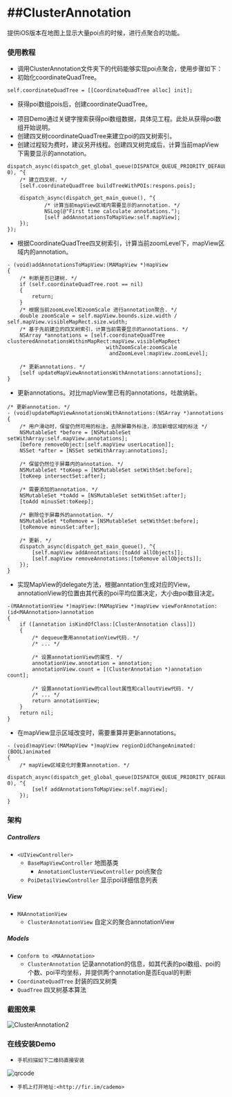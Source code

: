 ##ClusterAnnotation
========================

提供iOS版本在地图上显示大量poi点的时候，进行点聚合的功能。

### 使用教程

- 调用ClusterAnnotation文件夹下的代码能够实现poi点聚合，使用步骤如下：
- 初始化coordinateQuadTree。
```objc
self.coordinateQuadTree = [[CoordinateQuadTree alloc] init];
```
- 获得poi数组pois后，创建coordinateQuadTree。
 * 项目Demo通过关键字搜索获得poi数组数据，具体见工程。此处从获得poi数组开始说明。
 * 创建四叉树coordinateQuadTree来建立poi的四叉树索引。
 * 创建过程较为费时，建议另开线程。创建四叉树完成后，计算当前mapView下需要显示的annotation。
```objc
dispatch_async(dispatch_get_global_queue(DISPATCH_QUEUE_PRIORITY_DEFAULT, 0), ^{
    /* 建立四叉树. */
    [self.coordinateQuadTree buildTreeWithPOIs:respons.pois];
        
    dispatch_async(dispatch_get_main_queue(), ^{
            /* 计算当前mapView区域内需要显示的annotation. */
            NSLog(@"First time calculate annotations.");
            [self addAnnotationsToMapView:self.mapView];
    });
});
```

- 根据CoordinateQuadTree四叉树索引，计算当前zoomLevel下，mapView区域内的annotation。
```objc
- (void)addAnnotationsToMapView:(MAMapView *)mapView
{
    /* 判断是否已建树. */
    if (self.coordinateQuadTree.root == nil)
    {
        return;
    }
    /* 根据当前zoomLevel和zoomScale 进行annotation聚合. */
    double zoomScale = self.mapView.bounds.size.width / self.mapView.visibleMapRect.size.width;
    /* 基于先前建立的四叉树索引，计算当前需要显示的annotations. */
    NSArray *annotations = [self.coordinateQuadTree clusteredAnnotationsWithinMapRect:mapView.visibleMapRect
                                withZoomScale:zoomScale
                                 andZoomLevel:mapView.zoomLevel];
   
    /* 更新annotations. */
    [self updateMapViewAnnotationsWithAnnotations:annotations];
}
```
- 更新annotations。对比mapView里已有的annotations，吐故纳新。
```objc
/* 更新annotation. */
- (void)updateMapViewAnnotationsWithAnnotations:(NSArray *)annotations
{
    /* 用户滑动时，保留仍然可用的标注，去除屏幕外标注，添加新增区域的标注 */
    NSMutableSet *before = [NSMutableSet setWithArray:self.mapView.annotations];
    [before removeObject:[self.mapView userLocation]];
    NSSet *after = [NSSet setWithArray:annotations];
    
    /* 保留仍然位于屏幕内的annotation. */
    NSMutableSet *toKeep = [NSMutableSet setWithSet:before];
    [toKeep intersectSet:after];
    
    /* 需要添加的annotation. */
    NSMutableSet *toAdd = [NSMutableSet setWithSet:after];
    [toAdd minusSet:toKeep];
    
    /* 删除位于屏幕外的annotation. */
    NSMutableSet *toRemove = [NSMutableSet setWithSet:before];
    [toRemove minusSet:after];
    
    /* 更新. */
    dispatch_async(dispatch_get_main_queue(), ^{
        [self.mapView addAnnotations:[toAdd allObjects]];
        [self.mapView removeAnnotations:[toRemove allObjects]];
    });
}
```
- 实现MapView的delegate方法，根据anntation生成对应的View。annotationView的位置由其代表的poi平均位置决定，大小由poi数目决定。
```objc
-(MAAnnotationView *)mapView:(MAMapView *)mapView viewForAnnotation:(id<MAAnnotation>)annotation
{
    if ([annotation isKindOfClass:[ClusterAnnotation class]])
    {
        /* dequeue重用annotationView代码. */
        /* ... */
        
        /* 设置annotationView的属性. */
        annotationView.annotation = annotation;
        annotationView.count = [(ClusterAnnotation *)annotation count];
        
        /* 设置annotationView的callout属性和calloutView代码. */
        /* ... */
        return annotationView;
    }
    return nil;
}
```

- 在mapView显示区域改变时，需要重算并更新annotations。
```obj
- (void)mapView:(MAMapView *)mapView regionDidChangeAnimated:(BOOL)animated
{
    /* mapView区域变化时重算annotation. */
    dispatch_async(dispatch_get_global_queue(DISPATCH_QUEUE_PRIORITY_DEFAULT, 0), ^{
        [self addAnnotationsToMapView:self.mapView];
    });
}
```


### 架构

##### Controllers
- `<UIViewController>`
  * `BaseMapViewController` 地图基类
    - `AnnotationClusterViewController` poi点聚合
  * `PoiDetailViewController` 显示poi详细信息列表

##### View

* `MAAnnotationView`
  - `ClusterAnnotationView` 自定义的聚合annotationView

##### Models

* `Conform to <MAAnnotation>`
  - `ClusterAnnotation` 记录annotation的信息，如其代表的poi数组、poi的个数、poi平均坐标，并提供两个annotation是否Equal的判断
* `CoordinateQuadTree` 封装的四叉树类
* `QuadTree` 四叉树基本算法

### 截图效果

![ClusterAnnotation2](https://git.oschina.net/tofuball/ClusterAnnotation/raw/master/ClusterAnnotationDemoShowGif.gif)
### 在线安装Demo

* `手机扫描如下二维码直接安装`

![qrcode](https://git.oschina.net/tofuball/ClusterAnnotation/raw/master/qrcode.png)

* `手机上打开地址:<http://fir.im/cademo>`

